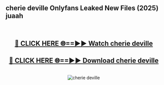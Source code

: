 <h2>cherie deville Onlyfans Leaked New Files (2025) juaah</h2>
<br>
<div align="center">
<h2><a href="https://mediafiles.top/cherie_deville&ref=git" rel="nofollow">🔴 CLICK HERE 🌐==►► Watch cherie deville</a></h2>
<h2><a href="https://mediafiles.top/cherie_deville&ref=git" rel="nofollow">🔴 CLICK HERE 🌐==►► Download cherie deville</a></h2>
<br>
<a href="https://mediafiles.top/cherie_deville&ref=git" rel="nofollow" data-target="animated-image.originalLink"><img src="https://i.ibb.co.com/xMMVF88/686577567.gif" alt="cherie deville" style="max-width: 100%; display: inline-block;" data-target="animated-image.originalImage"></a>
</div>
<br>
<br>